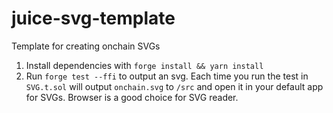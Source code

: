 # juice-svg-template
Template for creating onchain SVGs

1. Install dependencies with `forge install && yarn install`
2. Run `forge test --ffi` to output an svg. Each time you run the test in `SVG.t.sol` will output `onchain.svg` to `/src` and open it in your default app for SVGs. Browser is a good choice for SVG reader. 